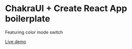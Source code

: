 # ChakraUI + Create React App boilerplate

Featuring color mode switch

[Live demo](https://chak-cra.vercel.app/)